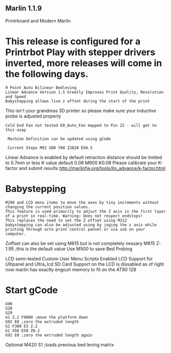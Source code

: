 ## Marlin 1.1.9
Printrboard and Modern Marlin

# This release is configured for a Printrbot Play with stepper drivers inverted, more releases will come in the following days.
    
    9 Point Auto Bilinear Bedleving
    Linear Advance Version 1.5 Greatly Improves Print Quality, Resolution and Speed
    Babystepping allows live z offset during the start of the print

This isn't your grandmas 3D printer so please make sure your inductive probe is adjusted properly

    Cold End Fan not tested E0_Auto_Fan mapped to Pin 22 - will get to this asap

	 Machine Definition can be updated using gCode
    
     Current Steps M92 X80 Y80 Z2020 E94.5
	

Linear Advance is enabled by default
    retraction distance should be limited to 0.7mm or less
    K value default 0.08
    M900 K0.08
    Please calibrate your K-factor and submit results 
    http://marlinfw.org/tools/lin_advance/k-factor.html

# Babystepping
    M290 and LCD menu items to move the axes by tiny increments without changing the current position values. 
    This feature is used primarily to adjust the Z axis in the first layer of a print in real-time. Warning: Does not respect endstops!
    This replaces the need to set the Z offset using M212
    babystepping can also be adjusted using by joging the z axis while printing through octo print control pannel or via usb on your computer.

Zoffset can also be set using M815 but is not completely nessary
    M815 Z-1.95 ;this is the default value
    Use M500 to save Bed Probing


LCD semi-tested 
    Custom User Menu Scripts
    Enabled LCD Support for Ultipanel and Ultra_lcd
    SD Card Support on the LCD is dissabled as of right now marlin has exactly engouh memory to fit on the AT90 128


# Start gCode
    G90
    G28
    G29
    G1 Z.2 F9000 ;move the platform down
    G92 E0 ;zero the extruded length
    G1 F300 E3 Z.2
    G1 X50 E50 Z0.2
    G92 E0 ;zero the extruded length again

Optional
    M420 S1 ;loads previous bed leving matrix
